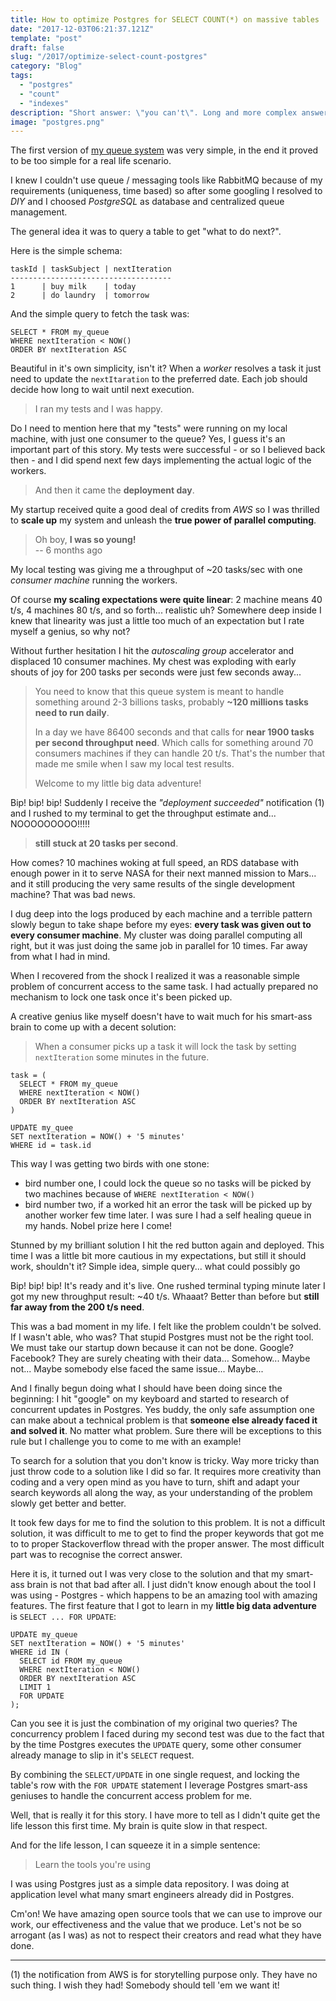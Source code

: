 ```yaml
---
title: How to optimize Postgres for SELECT COUNT(*) on massive tables
date: "2017-12-03T06:21:37.121Z"
template: "post"
draft: false
slug: "/2017/optimize-select-count-postgres"
category: "Blog"
tags:
  - "postgres"
  - "count"
  - "indexes"
description: "Short answer: \"you can't\". Long and more complex answer: \"you can play with indexes\"."
image: "postgres.png"
---
```


The first version of [my queue system](https://fetchq.com/) was very simple, in the end it proved to be too simple for a real life scenario.

I knew I couldn't use queue / messaging tools like RabbitMQ because of my requirements (uniqueness, time based) so after some googling I resolved to _DIY_ and I choosed _PostgreSQL_ as database and centralized queue management.

The general idea it was to query a table to get "what to do next?".

Here is the simple schema:

    taskId | taskSubject | nextIteration
    ------------------------------------
    1      | buy milk    | today
    2      | do laundry  | tomorrow

And the simple query to fetch the task was:

    SELECT * FROM my_queue
    WHERE nextIteration < NOW()
    ORDER BY nextIteration ASC

Beautiful in it's own simplicity, isn't it? When a _worker_ resolves a task it just need to update the `nextItaration` to the preferred date. Each job should decide how long to wait until next execution.

> I ran my tests and I was happy.

Do I need to mention here that my "tests" were running on my local machine, with just one consumer to the queue? Yes, I guess it's an important part of this story. My tests were successful - or so I believed back then - and I did spend next few days implementing the actual logic of the workers.

> And then it came the **deployment day**. 

My startup received quite a good deal of credits from _AWS_ so I was thrilled to **scale up** my system and unleash the **true power of parallel computing**.

> Oh boy, **I was so young!**  
> -- 6 months ago

My local  testing was giving me a throughput of ~20 tasks/sec with one _consumer machine_ running the workers. 

Of course **my scaling expectations were quite linear**: 2 machine means 40 t/s, 4 machines 80 t/s, and so forth... realistic uh? Somewhere deep inside I knew that linearity was just a little too much of an expectation but I rate myself a genius, so why not? 

Without further hesitation I hit the _autoscaling group_ accelerator and displaced 10 consumer machines. My chest was exploding with early shouts of joy for 200 tasks per seconds were just few seconds away...

> You need to know that this queue system is meant to handle something around 2-3 billions tasks, probably **~120 millions tasks need to run daily**. 
>
> In a day we have 86400 seconds and that calls for **near 1900 tasks per second throughput need**. Which calls for something around 70 consumers machines if they can handle 20 t/s. That's the number that made me smile when I saw my local test results.
>
> Welcome to my little big data adventure!

Bip! bip! bip! Suddenly I receive the _"deployment succeeded"_ notification (1) and I rushed to my terminal to get the throughput estimate and... NOOOOOOOOO!!!!!

> **still stuck at 20 tasks per second**.

How comes? 10 machines woking at full speed, an RDS database with enough power in it to serve NASA for their next manned mission to Mars... and it still producing the very same results of the single development machine? That was bad news.

I dug deep into the logs produced by each machine and a terrible pattern slowly begun to take shape before my eyes: **every task was given out to every consumer machine**. My cluster was doing parallel computing all right, but it was just doing the same job in parallel for 10 times. Far away from what I had in mind.

When I recovered from the shock I realized it was a reasonable simple problem of concurrent access to the same task. I had actually prepared no mechanism to lock one task once it's been picked up.

A creative genius like myself doesn't have to wait much for his smart-ass brain to come up with a decent solution: 

> When a consumer picks up a task it will lock the task by setting `nextIteration` some minutes in the future.

    task = (
      SELECT * FROM my_queue
      WHERE nextIteration < NOW()
      ORDER BY nextIteration ASC
    )

    UPDATE my_quee 
    SET nextIteration = NOW() + '5 minutes'
    WHERE id = task.id

This way I was getting two birds with one stone:

- bird number one, I could lock the queue so no tasks will be picked by two machines because of `WHERE nextIteration < NOW()`
- bird number two, if a worked hit an error the task will be picked up by another worker few time later. I was sure I had a self healing queue in my hands. Nobel prize here I come!

Stunned by my brilliant solution I hit the red button again and deployed. This time I was a little bit more cautious in my expectations, but still it should work, shouldn't it? Simple idea, simple query... what could possibly go

Bip! bip! bip! It's ready and it's live. One rushed terminal typing minute later I got my new throughput result: ~40 t/s. Whaaat? Better than before but **still far away from the 200 t/s need**.

This was a bad moment in my life. I felt like the problem couldn't be solved. If I wasn't able, who was? That stupid Postgres must not be the right tool. We must take our startup down because it can not be done. Google? Facebook? They are surely cheating with their data... Somehow... Maybe not... Maybe somebody else faced the same issue... Maybe...

And I finally begun doing what I should have been doing since the beginning: I hit "google" on my keyboard and started to research of concurrent updates in Postgres. Yes buddy, the only safe assumption one can make about a technical problem is that **someone else already faced it and solved it**. No matter what problem. Sure there will be exceptions to this rule but I challenge you to come to me with an example!

To search for a solution that you don't know is tricky. Way more tricky than just throw code to a solution like I did so far. It requires more creativity than coding and a very open mind as you have to turn, shift and adapt your search keywords all along the way, as your understanding of the problem slowly get better and better.

It took few days for me to find the solution to this problem. It is not a difficult solution, it was difficult to me to get to find the proper keywords that got me to to proper Stackoverflow thread with the proper answer. The most difficult part was to recognise the correct answer.

Here it is, it turned out I was very close to the solution and that my smart-ass brain is not that bad after all. I just didn't know enough about the tool I was using - Postgres - which happens to be an amazing tool with amazing features. The first feature that I got to learn in my **little big data adventure** is `SELECT ... FOR UPDATE`:

    UPDATE my_queue 
    SET nextIteration = NOW() + '5 minutes'
    WHERE id IN (
      SELECT id FROM my_queue
      WHERE nextIteration < NOW()
      ORDER BY nextIteration ASC
      LIMIT 1
      FOR UPDATE
    );

Can you see it is just the combination of my original two queries? The concurrency problem I faced during my second test was due to the fact that by the time Postgres executes the `UPDATE` query, some other consumer already manage to slip in it's `SELECT` request.

By combining the `SELECT/UPDATE` in one single request, and locking the table's row with the `FOR UPDATE` statement I leverage Postgres smart-ass geniuses to handle the concurrent access problem for me.

Well, that is really it for this story. I have more to tell as I didn't quite get the life lesson this first time. My brain is quite slow in that respect.

And for the life lesson, I can squeeze it in a simple sentence:

> Learn the tools you're using

I was using Postgres just as a simple data repository. I was doing at application level what many smart engineers already did in Postgres. 

Cm'on! We have amazing open source tools that we can use to improve our work, our effectiveness and the value that we produce. Let's not be so arrogant (as I was) as not to respect their creators and read what they have done.

---

(1) the notification from AWS is for storytelling purpose only. They have no such thing. I wish they had! Somebody should tell 'em we want it!
